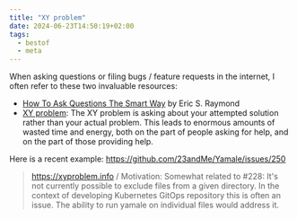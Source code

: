 ```yaml
---
title: "XY problem"
date: 2024-06-23T14:50:19+02:00
tags:
  - bestof
  - meta
---
```


When asking questions or filing bugs / feature requests in the internet, I often
refer to these two invaluable resources:

- [How To Ask Questions The Smart Way](http://www.catb.org/~esr/faqs/smart-questions.html) by Eric S. Raymond
- [XY problem](https://xyproblem.info): The XY problem is asking about your
  attempted solution rather than your actual problem. This leads to enormous
  amounts of wasted time and energy, both on the part of people asking for help,
  and on the part of those providing help.

Here is a recent example: https://github.com/23andMe/Yamale/issues/250

> https://xyproblem.info / Motivation: Somewhat related to #228: It's not
> currently possible to exclude files from a given directory. In the context of
> developing Kubernetes GitOps repository this is often an issue. The ability to
> run yamale on individual files would address it.
